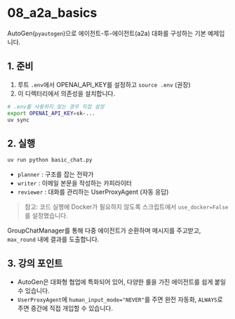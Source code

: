 # 08_a2a_basics

AutoGen(`pyautogen`)으로 에이전트-투-에이전트(a2a) 대화를 구성하는 기본 예제입니다.

## 1. 준비
1. 루트 `.env`에서 OPENAI_API_KEY를 설정하고 `source .env` (권장)
2. 이 디렉터리에서 의존성을 설치합니다.

```bash
# .env를 사용하지 않는 경우 직접 설정
export OPENAI_API_KEY=sk-...
uv sync
```

## 2. 실행
```bash
uv run python basic_chat.py
```
- `planner` : 구조를 잡는 전략가
- `writer` : 이메일 본문을 작성하는 카피라이터
- `reviewer` : 대화를 관리하는 UserProxyAgent (자동 응답)

> 참고: 코드 실행에 Docker가 필요하지 않도록 스크립트에서 `use_docker=False`를 설정했습니다.

GroupChatManager를 통해 다중 에이전트가 순환하며 메시지를 주고받고, `max_round` 내에 결과를 도출합니다.

## 3. 강의 포인트
- AutoGen은 대화형 협업에 특화되어 있어, 다양한 롤을 가진 에이전트를 쉽게 붙일 수 있습니다.
- `UserProxyAgent`에 `human_input_mode="NEVER"`를 주면 완전 자동화, `ALWAYS`로 주면 중간에 직접 개입할 수 있습니다.
